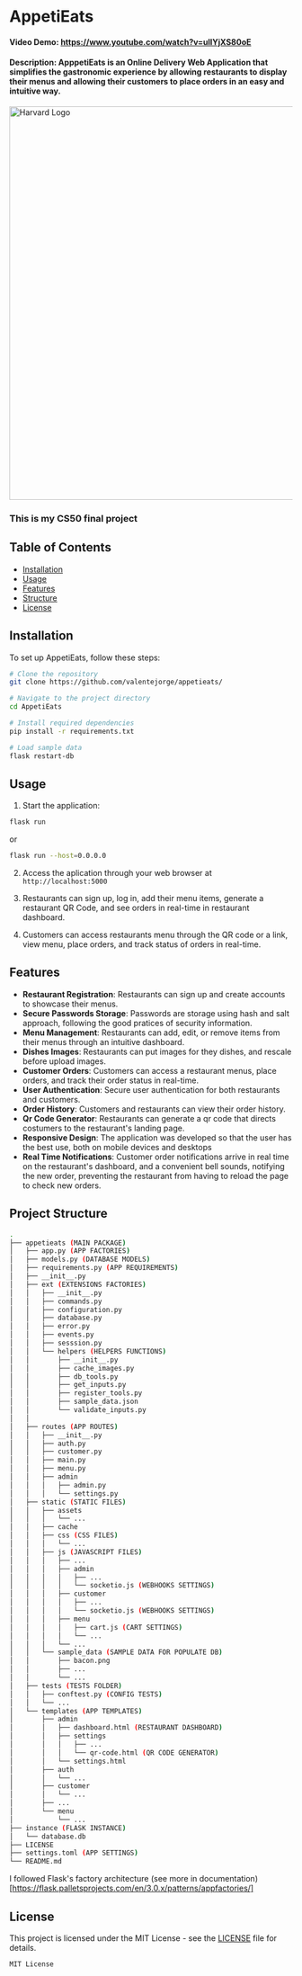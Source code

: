 # AppetiEats
#### Video Demo: https://www.youtube.com/watch?v=ulIYjXS80oE
#### Description: ApppetiEats is an Online Delivery Web Application that simplifies the gastronomic experience by allowing restaurants to display their menus and allowing their customers to place orders in an easy and intuitive way.

<img src="https://github.com/valentejorge/appetieats/blob/master/logo.png" alt="Harvard Logo" width="700"/>

### This is my CS50 final project

## Table of Contents

- [Installation](#installation)
- [Usage](#usage)
- [Features](#features)
- [Structure](#structure)
- [License](#license)

## Installation

To set up AppetiEats, follow these steps:

```bash
# Clone the repository
git clone https://github.com/valentejorge/appetieats/

# Navigate to the project directory
cd AppetiEats

# Install required dependencies
pip install -r requirements.txt

# Load sample data
flask restart-db
```

## Usage

1. Start the application: 

```bash
flask run
```

or

```bash
flask run --host=0.0.0.0
```

2. Access the aplication through your web browser at `http://localhost:5000`

3. Restaurants can sign up, log in, add their menu items, generate a restaurant QR Code, and see orders in real-time in restaurant dashboard.

4. Customers can access restaurants menu through the QR code or a link, view menu, place orders, and track status of orders in real-time.

## Features

- **Restaurant Registration**: Restaurants can sign up and create accounts to showcase their menus.
- **Secure Passwords Storage**: Passwords are storage using hash and salt approach, following the good pratices of security information.
- **Menu Management**: Restaurants can add, edit, or remove items from their menus through an intuitive dashboard.
- **Dishes Images**: Restaurants can put images for they dishes, and rescale before upload images.
- **Customer Orders**: Customers can access a restaurant menus, place orders, and track their order status in real-time.
- **User Authentication**: Secure user authentication for both restaurants and customers.
- **Order History**: Customers and restaurants can view their order history.
- **Qr Code Generator**: Restaurants can generate a qr code that directs costumers to the restaurant's landing page.
- **Responsive Design**: The application was developed so that the user has the best use, both on mobile devices and desktops
- **Real Time Notifications**: Customer order notifications arrive in real time on the restaurant's dashboard, and a convenient bell sounds, notifying the new order, preventing the restaurant from having to reload the page to check new orders.

## Project Structure

```bash
.
├── appetieats (MAIN PACKAGE)
│   ├── app.py (APP FACTORIES)
│   ├── models.py (DATABASE MODELS)
│   ├── requirements.py (APP REQUIREMENTS)
│   ├── __init__.py
│   ├── ext (EXTENSIONS FACTORIES)
│   │   ├── __init__.py
│   │   ├── commands.py
│   │   ├── configuration.py
│   │   ├── database.py
│   │   ├── error.py
│   │   ├── events.py
│   │   ├── sesssion.py
│   │   └── helpers (HELPERS FUNCTIONS)
│   │       ├── __init__.py
│   │       ├── cache_images.py
│   │       ├── db_tools.py
│   │       ├── get_inputs.py
│   │       ├── register_tools.py
│   │       ├── sample_data.json
│   │       └── validate_inputs.py
│   │       
│   ├── routes (APP ROUTES)
│   │   ├── __init__.py
│   │   ├── auth.py
│   │   ├── customer.py
│   │   ├── main.py
│   │   ├── menu.py
│   │   ├── admin
│   │   │   ├── admin.py
│   │   │   └── settings.py
│   ├── static (STATIC FILES)
│   │   ├── assets
│   │   │   └── ...
│   │   ├── cache 
│   │   ├── css (CSS FILES)
│   │   │   └── ...
│   │   ├── js (JAVASCRIPT FILES)
│   │   │   ├── ...
│   │   │   ├── admin
│   │   │   │   ├── ...
│   │   │   │   └── socketio.js (WEBHOOKS SETTINGS)
│   │   │   ├── customer
│   │   │   │   ├── ...
│   │   │   │   └── socketio.js (WEBHOOKS SETTINGS)
│   │   │   ├── menu
│   │   │   │   ├── cart.js (CART SETTINGS)
│   │   │   │   └── ...
│   │   │   └── ...
│   │   └── sample_data (SAMPLE DATA FOR POPULATE DB)
│   │       ├── bacon.png
│   │       ├── ...
│   │       └── ...
│   ├── tests (TESTS FOLDER)
│   │   ├── conftest.py (CONFIG TESTS)
│   │   └── ...
│   └── templates (APP TEMPLATES)
│       ├── admin
│       │   ├── dashboard.html (RESTAURANT DASHBOARD)
│       │   ├── settings
│       │   │   ├── ...
│       │   │   └── qr-code.html (QR CODE GENERATOR)
│       │   └── settings.html
│       ├── auth
│       │   └── ...
│       ├── customer
│       │   └── ...
│       ├── ...
│       └── menu
│           └── ...
├── instance (FLASK INSTANCE)
│   └── database.db
├── LICENSE
├── settings.toml (APP SETTINGS)
└── README.md
```

I followed Flask's factory architecture (see more in documentation)[https://flask.palletsprojects.com/en/3.0.x/patterns/appfactories/]

## License 

This project is licensed under the MIT License - see the [LICENSE](LICENSE) file for details.

```
MIT License
```
